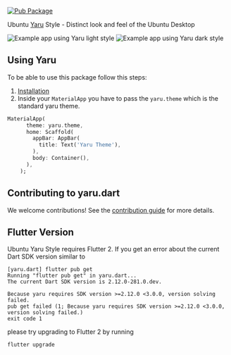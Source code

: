 [![Pub Package](https://img.shields.io/pub/v/yaru.svg)](https://pub.dev/packages/yaru)

Ubuntu [Yaru](https://github.com/ubuntu/yaru) Style - Distinct look and feel of the Ubuntu Desktop

![Example app using Yaru light style](https://raw.githubusercontent.com/ubuntu/yaru.dart/main/doc/readme/screenshot_light.png)
![Example app using Yaru dark style](https://raw.githubusercontent.com/ubuntu/yaru.dart/main/doc/readme/screenshot_dark.png)

## Using Yaru
To be able to use this package follow this steps:
1. [Installation](https://pub.dev/packages/yaru/install)
1. Inside your `MaterialApp` you have to pass the `yaru.theme` which is the standard yaru theme.

```dart
MaterialApp(
      theme: yaru.theme,
      home: Scaffold(
        appBar: AppBar(
          title: Text('Yaru Theme'),
        ),
        body: Container(),
      ),
    );
```

## Contributing to yaru.dart

We welcome contributions! See the [contribution guide](CONTRIBUTING.md) for more details.

## Flutter Version

Ubuntu Yaru Style requires Flutter 2. If you get an error about the current Dart SDK version similar to


```
[yaru.dart] flutter pub get
Running "flutter pub get" in yaru.dart...
The current Dart SDK version is 2.12.0-281.0.dev.

Because yaru requires SDK version >=2.12.0 <3.0.0, version solving failed.
pub get failed (1; Because yaru requires SDK version >=2.12.0 <3.0.0, version solving failed.)
exit code 1
```

please try upgrading to Flutter 2 by running 

```
flutter upgrade
```
